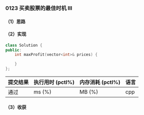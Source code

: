 ### 0123 买卖股票的最佳时机 III

#### （1）思路

#### （2）实现

```cpp
class Solution {
public:
    int maxProfit(vector<int>& prices) {

    }
};
```

| 提交结果 | 执行用时 (pctl%) | 内存消耗 (pctl%) | 语言 |
|:---------|:-----------------|:-----------------|:-----|
| 通过     |  ms (%)   |  MB (%)  | cpp  |

#### （3）收获
